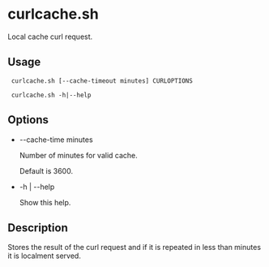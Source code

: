 # curlcache.sh
Local cache curl request.

## Usage
```
 curlcache.sh [--cache-timeout minutes] CURLOPTIONS
```

```
 curlcache.sh -h|--help
```


## Options
*  --cache-time minutes 

    Number of minutes for valid cache. 

    Default is 3600.

*  -h | --help 

    Show this help.


## Description
Stores the result of the curl request and if it is repeated in less than minutes it is localment served.




